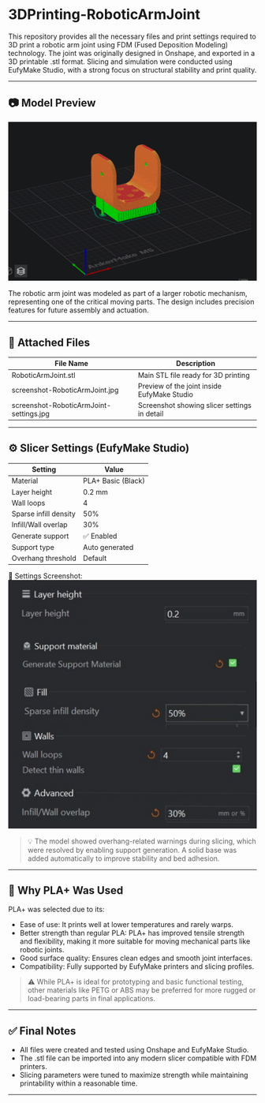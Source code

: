 # 3DPrinting-RoboticArmJoint

This repository provides all the necessary files and print settings required to 3D print a robotic arm joint using FDM (Fused Deposition Modeling) technology. The joint was originally designed in Onshape, and exported in a 3D printable .stl format. Slicing and simulation were conducted using EufyMake Studio, with a strong focus on structural stability and print quality.

---

## 📷 Model Preview

![Robotic Arm Joint](screenshot-RoboticArmJoint.jpg)

The robotic arm joint was modeled as part of a larger robotic mechanism, representing one of the critical moving parts. The design includes precision features for future assembly and actuation.

---

## 📁 Attached Files

| File Name                              | Description                                    |
|----------------------------------------|------------------------------------------------|
| RoboticArmJoint.stl                  | Main STL file ready for 3D printing            |
| screenshot-RoboticArmJoint.jpg      | Preview of the joint inside EufyMake Studio    |
| screenshot-RoboticArmJoint-settings.jpg | Screenshot showing slicer settings in detail |

---

## ⚙️ Slicer Settings (EufyMake Studio)

| Setting                    | Value                 |
|---------------------------|-----------------------|
| Material              | PLA+ Basic (Black)    |
| Layer height          | 0.2 mm                |
| Wall loops            | 4                     |
| Sparse infill density | 50%                   |
| Infill/Wall overlap   | 30%                   |
| Generate support      | ✅ Enabled             |
| Support type          | Auto generated        |
| Overhang threshold    | Default               |

📎 Settings Screenshot:  
![View screenshot-RoboticArmJoint-settings](screenshot-RoboticArmJoint-settings.jpg)

> 💡 The model showed overhang-related warnings during slicing, which were resolved by enabling support generation. A solid base was added automatically to improve stability and bed adhesion.

---

## 🧪 Why PLA+ Was Used

PLA+ was selected due to its:

- Ease of use: It prints well at lower temperatures and rarely warps.
- Better strength than regular PLA: PLA+ has improved tensile strength and flexibility, making it more suitable for moving mechanical parts like robotic joints.
- Good surface quality: Ensures clean edges and smooth joint interfaces.
- Compatibility: Fully supported by EufyMake printers and slicing profiles.

> ⚠️ While PLA+ is ideal for prototyping and basic functional testing, other materials like PETG or ABS may be preferred for more rugged or load-bearing parts in final applications.

---

## ✅ Final Notes

- All files were created and tested using Onshape and EufyMake Studio.
- The .stl file can be imported into any modern slicer compatible with FDM printers.
- Slicing parameters were tuned to maximize strength while maintaining printability within a reasonable time.
---
